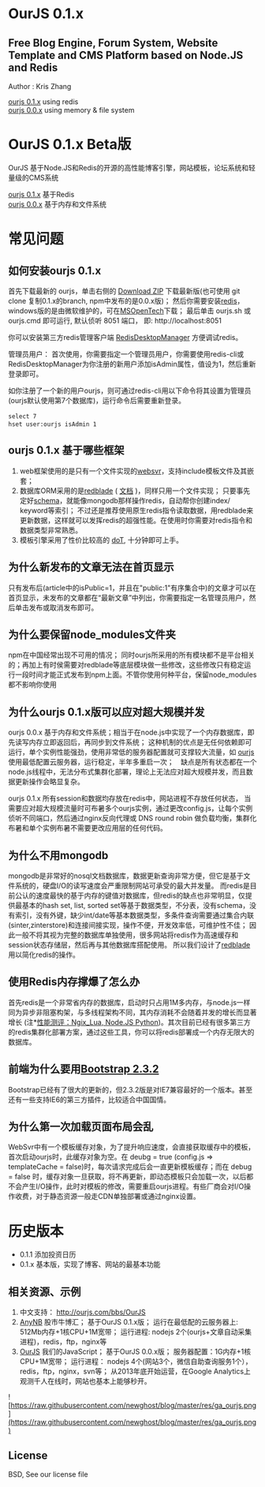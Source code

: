 OurJS 0.1.x
====

Free Blog Engine, Forum System, Website Template and CMS Platform based on Node.JS and Redis
----

Author : Kris Zhang

[ourjs 0.1.x](https://github.com/newghost/ourjs/tree/0.1.x) using redis  
[ourjs 0.0.x](https://github.com/newghost/ourjs/tree/0.0.x) using memory & file system



OurJS 0.1.x Beta版
====

OurJS 基于Node.JS和Redis的开源的高性能博客引擎，网站模板，论坛系统和轻量级的CMS系统

[ourjs 0.1.x](https://github.com/newghost/ourjs/tree/0.1.x) 基于Redis  
[ourjs 0.0.x](https://github.com/newghost/ourjs/tree/0.0.x) 基于内存和文件系统


常见问题
====




如何安装ourjs 0.1.x
----

首先下载最新的 ourjs，单击右侧的 [Download ZIP](https://github.com/newghost/ourjs/archive/0.1.x.zip) 下载最新版(也可使用 git clone 复制0.1.x的branch, npm中发布的是0.0.x版)； 然后你需要安装[redis](http://redis.io)，windows版的是由微软维护的，可在[MSOpenTech](https://github.com/MSOpenTech/redis)下载； 最后单击 ourjs.sh 或 ourjs.cmd 即可运行, 默认侦听 8051 端口， 即: http://localhost:8051
  
  
你可以安装第三方redis管理客户端 [RedisDesktopManager](http://redisdesktop.com/) 方便调试redis。
  

管理员用户： 首次使用，你需要指定一个管理员用户，你需要使用redis-cli或RedisDesktopManager为你注册的新用户添加isAdmin属性，值设为1，然后重新登录即可。

如你注册了一个新的用户ourjs，则可通过redis-cli用以下命令将其设置为管理员(ourjs默认使用第7个数据库)，运行命令后需要重新登录。

    select 7
    hset user:ourjs isAdmin 1


ourjs 0.1.x 基于哪些框架
----

1. web框架使用的是只有一个文件实现的[websvr](https://github.com/newghost/websvr)，支持include模板文件及其嵌套；
2. 数据库ORM采用的是[redblade](https://github.com/newghost/redblade) ( [文档](http://redblade.ourjs.com/) )，同样只用一个文件实现； 只要事先定好[schema](https://github.com/newghost/ourjs/tree/0.1.x/schema)，就能像mongodb那样操作redis，自动帮你创建index/ keyword等索引； 不过还是推荐使用原生redis指令读取数据，用redblade来更新数据，这样就可以发挥redis的超强性能。在使用时你需要对redis指令和数据类型非常熟悉。  
3. 模板引擎采用了性价比较高的 [doT](http://olado.github.io/doT/), 十分钟即可上手。


为什么新发布的文章无法在首页显示
----

只有发布后(article中的isPublic=1，并且在"public:1"有序集合中)的文章才可以在首页显示，未发布的文章都在“最新文章”中列出，你需要指定一名管理员用户，然后单击发布或取消发布即可。


为什么要保留node_modules文件夹
----

npm在中国经常出现不可用的情况； 同时ourjs所采用的所有模块都不是平台相关的；再加上有时侯需要对redblade等底层模块做一些修改，这些修改只有稳定运行一段时间才能正式发布到npm上面。不管你使用何种平台，保留node_modules都不影响你使用



为什么ourjs 0.1.x版可以应对超大规模并发
----

ourjs 0.0.x 基于内存和文件系统；相当于在node.js中实现了一个内存数据库，即先读写内存立即返回后，再同步到文件系统； 这种机制的优点是无任何依赖即可运行，单个实例性能强劲，使用非常低的服务器配置就可支撑较大流量，如 [ourjs](ourjs.com)使用最低配置云服务器，运行稳定，半年多重启一次；　缺点是所有状态都在一个node.js线程中，无法分布式集群化部署，理论上无法应对超大规模并发，而且数据更新操作会略显复杂。

ourjs 0.1.x 所有session和数据均存放在redis中，网站进程不存放任何状态， 当需要应对超大规模流量时可布暑多个ourjs实例，通过更改config.js，让每个实例侦听不同端口，然后通过nginx反向代理或 DNS round robin 做负载均衡，集群化布暑和单个实例布暑不需要更改应用层的任何代码。


为什么不用mongodb
----

mongodb是非常好的nosql文档数据库，数据更新查询非常方便，但它是基于文件系统的，硬盘I/O的读写速度会严重限制网站可承受的最大并发量。
而redis是目前公认的速度最快的基于内存的键值对数据库，但redis的缺点也非常明显，仅提供最基本的hash set, list, sorted set等基于数据类型，不分表，没有schema，没有索引，没有外键，缺少int/date等基本数据类型，多条件查询需要通过集合内联(sinter,zinterstore)和连接间接实现，操作不便，开发效率低，可维护性不佳； 因此一般不将其视为完整的数据库单独使用，很多网站将redis作为高速缓存和session状态存储层，然后再与其他数据库搭配使用。 所以我们设计了[redblade](https://github.com/newghost/redblade)用以简化redis的操作。


使用Redis内存撑爆了怎么办
----

首先redis是一个非常省内存的数据库，启动时只占用1M多内存，与node.js一样同为异步非阻塞构架，与多线程架构不同，其内存消耗不会随着并发的增长而显著增长 (注*[性能测评：Ngix_Lua, Node.JS Python](http://ourjs.com/detail/52954f16f45056c314000001))。其次目前已经有很多第三方的redis集群化部署方案，通过这些工具，你可以将redis部署成一个内存无限大的数据库。 



前端为什么要用[Bootstrap 2.3.2](http://getbootstrap.com/2.3.2/)
----

Bootstrap已经有了很大的更新的，但2.3.2版是对IE7兼容最好的一个版本。甚至还有一些支持IE6的第三方插件，比较适合中国国情。


为什么第一次加载页面布局会乱
----

WebSvr中有一个模板缓存对象，为了提升响应速度，会直接获取缓存中的模板，首次启动ourjs时，此缓存对象为空。在 deubg = true (config.js => templateCache = false)时，每次请求完成后会一直更新模板缓存；而在 debug = false 时，缓存对象一旦获取，将不再更新，即动态模板只会加载一次，以后都不会产生I/O操作，此时对模板的修改，需要重启ourjs进程。有些厂商会对I/O操作收费，对于静态资源一般走CDN单独部署或通过nginx设置。



历史版本
====

- 0.1.1 添加投资日历
- 0.1.x 基本版，实现了博客、网站的最基本功能



相关资源、示例
----

1. 中文支持： http://ourjs.com/bbs/OurJS
2. [AnyNB](http://anynb.com) 股市牛博汇； 基于OurJS 0.1.x版； 运行在最低配的云服务器上: 512Mb内存+1核CPU+1M宽带； 运行进程: nodejs 2个(ourjs+文章自动采集进程)，redis，ftp，nginx等
3. [OurJS](http://ourjs.com) 我们的JavaScript； 基于OurJS 0.0.x版； 服务器配置：1G内存+1核CPU+1M宽带； 运行进程： nodejs 4个(网站3个，微信自助查询服务1个），redis，ftp，nginx，svn等； 从2013年底开始运营，在Google Analytics上观测千人在线时，网站也基本上能够秒开。

![https://raw.githubusercontent.com/newghost/blog/master/res/ga_ourjs.png](https://raw.githubusercontent.com/newghost/blog/master/res/ga_ourjs.png)


License
----

BSD, See our license file
